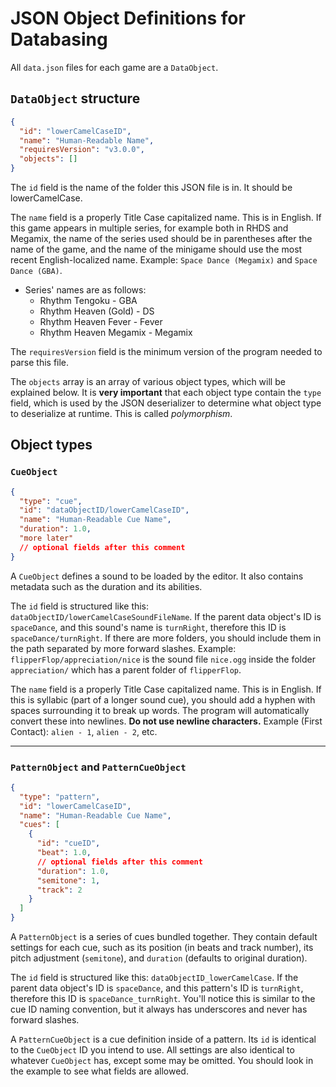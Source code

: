 # JSON Object Definitions for Databasing

All `data.json` files for each game are a `DataObject`.

## `DataObject` structure
```json
{
  "id": "lowerCamelCaseID",
  "name": "Human-Readable Name",
  "requiresVersion": "v3.0.0",
  "objects": []
}
```

The `id` field is the name of the folder this JSON file is in.
It should be lowerCamelCase.

The `name` field is a properly Title Case capitalized name. This is in English.
If this game appears in multiple series, for example both in RHDS and Megamix,
the name of the series used should be in parentheses after the name of the game,
and the name of the minigame should use the most recent English-localized name.
Example: `Space Dance (Megamix)` and `Space Dance (GBA)`.

* Series' names are as follows:
    * Rhythm Tengoku - GBA
    * Rhythm Heaven (Gold) - DS
    * Rhythm Heaven Fever - Fever
    * Rhythm Heaven Megamix - Megamix

The `requiresVersion` field is the minimum version of the program needed to
parse this file.

The `objects` array is an array of various object types, which will be
explained below. It is **very important** that each object type contain
the `type` field, which is used by the JSON deserializer to determine
what object type to deserialize at runtime. This is called *polymorphism*.

## Object types
### `CueObject`
```json
{
  "type": "cue",
  "id": "dataObjectID/lowerCamelCaseID",
  "name": "Human-Readable Cue Name",
  "duration": 1.0,
  "more later"
  // optional fields after this comment
}
```

A `CueObject` defines a sound to be loaded by the editor. It also contains
metadata such as the duration and its abilities.

The `id` field is structured like this: `dataObjectID/lowerCamelCaseSoundFileName`.
If the parent data object's ID is `spaceDance`, and this sound's name is `turnRight`,
therefore this ID is `spaceDance/turnRight`. If there are more folders, you
should include them in the path separated by more forward slashes. Example:
`flipperFlop/appreciation/nice` is the sound file `nice.ogg` inside the folder `appreciation/`
which has a parent folder of `flipperFlop`.

The `name` field is a properly Title Case capitalized name. This is in English.
If this is syllabic (part of a longer sound cue), you should add a hyphen with
spaces surrounding it to break up words. The program will automatically convert these
into newlines. **Do not use newline characters.**
Example (First Contact): `alien - 1`, `alien - 2`, etc.

---

### `PatternObject` and `PatternCueObject`
```json
{
  "type": "pattern",
  "id": "lowerCamelCaseID",
  "name": "Human-Readable Cue Name",
  "cues": [
    {
      "id": "cueID",
      "beat": 1.0,
      // optional fields after this comment
      "duration": 1.0,
      "semitone": 1,
      "track": 2
    }
  ]
}
```

A `PatternObject` is a series of cues bundled together. They contain default
settings for each cue, such as its position (in beats and track number), its
pitch adjustment (`semitone`), and `duration` (defaults to original duration).

The `id` field is structured like this: `dataObjectID_lowerCamelCase`.
If the parent data object's ID is `spaceDance`, and this pattern's ID is `turnRight`,
therefore this ID is `spaceDance_turnRight`. You'll notice this is similar to
the cue ID naming convention, but it always has underscores and never has forward
slashes.

A `PatternCueObject` is a cue definition inside of a pattern. Its `id` is
identical to the `CueObject` ID you intend to use. All settings are also
identical to whatever `CueObject` has, except some may be omitted. You should
look in the example to see what fields are allowed.


